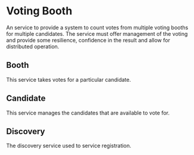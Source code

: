 # Voting Booth
An service to provide a system to count votes from multiple voting booths for multiple candidates.  The service must offer management of the voting and provide some resilience, confidence in the result and allow for distributed operation. 

## Booth
This service takes votes for a particular candidate.

## Candidate
This service manages the candidates that are available to vote for.

## Discovery
The discovery service used to service registration.